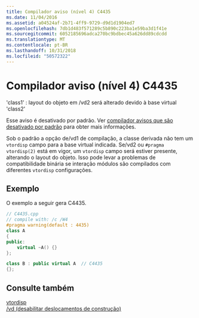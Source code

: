 ```yaml
---
title: Compilador aviso (nível 4) C4435
ms.date: 11/04/2016
ms.assetid: a04524af-2b71-4ff9-9729-d9d1d1904ed7
ms.openlocfilehash: 7db1d483f571289c5b890c223ba1e59ba3d1f41e
ms.sourcegitcommit: 6052185696adca270bc9bdbec45a626dd89cdcdd
ms.translationtype: MT
ms.contentlocale: pt-BR
ms.lasthandoff: 10/31/2018
ms.locfileid: "50572322"
---
```

# <a name="compiler-warning-level-4-c4435"></a>Compilador aviso (nível 4) C4435

'class1' : layout do objeto em /vd2 será alterado devido à base virtual 'class2'

Esse aviso é desativado por padrão. Ver [compilador avisos que são desativado por padrão](../../preprocessor/compiler-warnings-that-are-off-by-default.md) para obter mais informações.

Sob o padrão a opção de/vd1 de compilação, a classe derivada não tem um `vtordisp` campo para a base virtual indicada.  Se/vd2 ou `#pragma vtordisp(2)` está em vigor, um `vtordisp` campo será estiver presente, alterando o layout do objeto.  Isso pode levar a problemas de compatibilidade binária se interação módulos são compilados com diferentes `vtordisp` configurações.

## <a name="example"></a>Exemplo

O exemplo a seguir gera C4435.

```cpp
// C4435.cpp
// compile with: /c /W4
#pragma warning(default : 4435)
class A
{
public:
    virtual ~A() {}
};

class B : public virtual A  // C4435
{};
```

## <a name="see-also"></a>Consulte também

[vtordisp](../../preprocessor/vtordisp.md)<br/>
[/vd (desabilitar deslocamentos de construção)](../../build/reference/vd-disable-construction-displacements.md)